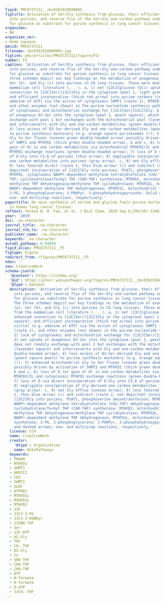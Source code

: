 ```yaml
---
figid: PMC6737211__zbc0381910890005
figtitle: Activation of Ser/Gly synthesis from glucose, their efficient incorporation
  into purines, and reverse flux of the Ser–Gly one-carbon pathway underlie preference
  for glucose as substrate for purine synthesis in lung cancer tissues ex vivo
organisms:
- NA
organisms_ner:
- Homo sapiens
pmcid: PMC6737211
filename: zbc0381910890005.jpg
figlink: pmc/articles/PMC6737211/figure/F5/
number: F5
caption: 'Activation of Ser/Gly synthesis from glucose, their efficient incorporation
  into purines, and reverse flux of the Ser–Gly one-carbon pathway underlie preference
  for glucose as substrate for purine synthesis in lung cancer tissues ex vivo. The
  three schemes depict our key findings on the metabolism of exogenous glucose (a),
  Ser (b), and Gly (c) into purines in CA lung tissues. These were modified from the
  mammalian cell literature (, , ). a, 1) net [13C3]glucose (Glc) uptake, enhanced
  conversion to [13C]Ser/[13C2]Gly in the cytoplasm (pool 1, light green square),
  and efficient incorporation (thick red arrow) into purine carbons (red circle) (e.g.
  adenine of ATP) via the action of cytoplasmic SHMT1 (route 1), MTHFD1 (route 2),
  and other enzymes (not shown) in the purine nucleotide synthesis pathway; 2) lack
  of cytoplasmic and mitochondrial exchange for [13C3]Ser/[13C2]Gly. b, 3) net uptake
  of exogenous D3-Ser into the cytoplasm (pool 2, peach square), which does not readily
  exchange with pool 1 but exchanges with the mitochondrial pool (lavender square)
  and interconverts with Gly and one-carbon metabolites (green double-headed arrow);
  4) less access of D3-Ser-derived Gly and one carbon metabolites (peach square pools)
  to purine synthesis machinery (e.g. orange square purinosomes ()); 5) enhanced mitochondrial
  Gly to Ser fluxes (uneven green double-headed arrow) possibly driven by activation
  of SHMT2 and MTHFD2 (thick green double-headed arrow). b and c, 6) loss of D (or
  gain of H) in one carbon metabolites via mitochondrial MTHFD2/2L and cytoplasmic
  MTHFD1 exchange reactions (green double-headed arrow); 7) loss of D via direct incorporation
  of D-Gly into C5,6 of purines (thin arrow); 8) negligible incorporation of Gly-derived
  one carbon metabolites into purines (gray arrow). c, 9) net Gly efflux (uneven arrow);
  9) less favored direct (route 1, thin blue arrow) (c) and indirect (route 2, not
  depicted) incorporation of [13C2]Gly into purines. PSAT1, phosphoserine aminotransferase;
  MTHFD1, cytoplasmic NADP+-dependent methylene tetrahydrofolate (CH2-THF) dehydrogenase/methylene
  THF; cyclohydrolase/formyl THF (CHO-THF) synthetase; MTHFD2, mitochondrial NAD+-dependent
  methylene THF dehydrogenase/methylene THF cyclohydrolase; MTHFD2L, mitochondrial
  NADP+-dependent methylene THF dehydrogenase; MTHFD1L, mitochondrial formyl THF synthetase;
  3-PG, 3-phosphoglycerate; 3-POHPyr, 3-phosphohydroxypyruvate. Solid and dashed arrows:
  one- and multistep reactions, respectively.'
papertitle: De novo synthesis of serine and glycine fuels purine nucleotide biosynthesis
  in human lung cancer tissues.
reftext: Teresa W. M. Fan, et al. J Biol Chem. 2019 Sep 6;294(36):13464-13477.
year: '2019'
doi: .na.character
journal_title: .na.character
journal_nlm_ta: .na.character
publisher_name: .na.character
keywords: .na.character
automl_pathway: 0.93078
figid_alias: PMC6737211__F5
figtype: Figure
redirect_from: /figures/PMC6737211__F5
ndex: ''
seo: CreativeWork
schema-jsonld:
  '@context': https://schema.org/
  '@id': https://pfocr.wikipathways.org/figures/PMC6737211__zbc0381910890005.html
  '@type': Dataset
  description: 'Activation of Ser/Gly synthesis from glucose, their efficient incorporation
    into purines, and reverse flux of the Ser–Gly one-carbon pathway underlie preference
    for glucose as substrate for purine synthesis in lung cancer tissues ex vivo.
    The three schemes depict our key findings on the metabolism of exogenous glucose
    (a), Ser (b), and Gly (c) into purines in CA lung tissues. These were modified
    from the mammalian cell literature (, , ). a, 1) net [13C3]glucose (Glc) uptake,
    enhanced conversion to [13C]Ser/[13C2]Gly in the cytoplasm (pool 1, light green
    square), and efficient incorporation (thick red arrow) into purine carbons (red
    circle) (e.g. adenine of ATP) via the action of cytoplasmic SHMT1 (route 1), MTHFD1
    (route 2), and other enzymes (not shown) in the purine nucleotide synthesis pathway;
    2) lack of cytoplasmic and mitochondrial exchange for [13C3]Ser/[13C2]Gly. b,
    3) net uptake of exogenous D3-Ser into the cytoplasm (pool 2, peach square), which
    does not readily exchange with pool 1 but exchanges with the mitochondrial pool
    (lavender square) and interconverts with Gly and one-carbon metabolites (green
    double-headed arrow); 4) less access of D3-Ser-derived Gly and one carbon metabolites
    (peach square pools) to purine synthesis machinery (e.g. orange square purinosomes
    ()); 5) enhanced mitochondrial Gly to Ser fluxes (uneven green double-headed arrow)
    possibly driven by activation of SHMT2 and MTHFD2 (thick green double-headed arrow).
    b and c, 6) loss of D (or gain of H) in one carbon metabolites via mitochondrial
    MTHFD2/2L and cytoplasmic MTHFD1 exchange reactions (green double-headed arrow);
    7) loss of D via direct incorporation of D-Gly into C5,6 of purines (thin arrow);
    8) negligible incorporation of Gly-derived one carbon metabolites into purines
    (gray arrow). c, 9) net Gly efflux (uneven arrow); 9) less favored direct (route
    1, thin blue arrow) (c) and indirect (route 2, not depicted) incorporation of
    [13C2]Gly into purines. PSAT1, phosphoserine aminotransferase; MTHFD1, cytoplasmic
    NADP+-dependent methylene tetrahydrofolate (CH2-THF) dehydrogenase/methylene THF;
    cyclohydrolase/formyl THF (CHO-THF) synthetase; MTHFD2, mitochondrial NAD+-dependent
    methylene THF dehydrogenase/methylene THF cyclohydrolase; MTHFD2L, mitochondrial
    NADP+-dependent methylene THF dehydrogenase; MTHFD1L, mitochondrial formyl THF
    synthetase; 3-PG, 3-phosphoglycerate; 3-POHPyr, 3-phosphohydroxypyruvate. Solid
    and dashed arrows: one- and multistep reactions, respectively.'
  license: CC0
  name: CreativeWork
  creator:
    '@type': Organization
    name: WikiPathways
  keywords:
  - PHGDH
  - MTHFD1
  - SHMT1
  - AKR1C2
  - CD2
  - SHMT2
  - GLDC
  - ATP8A2
  - MTHFD1L
  - MTHFD2L
  - MTHFD2
  - 13C
  - 13C3-3-PG
  - 13C3-3-RONRyr
  - 13SNO-THF
  - Ser
  - 13C-ATP
  - H2-Gly
  - THF
  - CH,-THF
  - D2-Gly
  - Co
  - SNO-THF
  - CDO-THF
  - CHO-THF
  - ATP
  - H-formate
  - D-formate
  - D-ATP
  - 13CH,-THF
---
```

